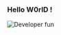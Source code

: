 ### Hello W0rlD !

![Developer fun](https://miro.medium.com/max/400/1*99QW3Cgy77Mya7sX7TbbYA.jpeg)


<!--
**LyriCaGitHubber/LyriCaGitHubber** is a ✨ _special_ ✨ repository because its `README.md` (this file) appears on your GitHub profile.

Here are some ideas to get you started:

- 🔭 I’m currently working on ...
- 🌱 I’m currently learning
- 👯 I’m looking to collaborate on ...
- 🤔 I’m looking for help with ...
- 💬 Ask me about ...
- 📫 How to reach me: ...
- 😄 Pronouns: ...
- ⚡ Fun fact: ...
-->

